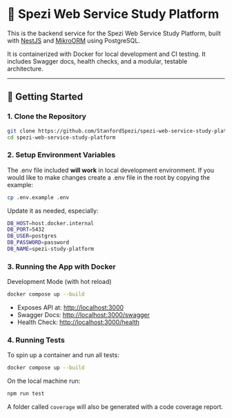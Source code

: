 # 🧪 Spezi Web Service Study Platform

This is the backend service for the Spezi Web Service Study Platform, built with [NestJS](https://docs.nestjs.com/) and [MikroORM](https://mikro-orm.io/) using PostgreSQL.

It is containerized with Docker for local development and CI testing. It includes Swagger docs, health checks, and a modular, testable architecture.

---

## 🚀 Getting Started

### 1. Clone the Repository

```bash
git clone https://github.com/StanfordSpezi/spezi-web-service-study-platform.git
cd spezi-web-service-study-platform
```

### 2. Setup Environment Variables

The .env file included **will work** in local development environment.  If you would like to make changes create a .env file in the root by copying the example:

```bash
cp .env.example .env
```

Update it as needed, especially:

```bash
DB_HOST=host.docker.internal
DB_PORT=5432
DB_USER=postgres
DB_PASSWORD=password
DB_NAME=spezi-study-platform
```

### 3. Running the App with Docker

Development Mode (with hot reload)

```bash
docker compose up --build
```

- Exposes API at: <http://localhost:3000>
- Swagger Docs: <http://localhost:3000/swagger>
- Health Check: <http://localhost:3000/health>

### 4. Running Tests

To spin up a container and run all tests:

```bash
docker compose up --build
```

On the local machine run:

```bash
npm run test
```

A folder called `coverage` will also be generated with a code coverage report.
